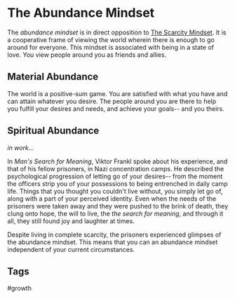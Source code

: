 # The Abundance Mindset
The *abundance mindset* is in direct opposition to [The Scarcity Mindset](../202308040127/README.md). It is a cooperative frame of viewing the world wherein there is enough to go around for everyone. This mindset is associated with being in a state of love. You view people around you as friends and allies.  
## Material Abundance
The world is a positive-sum game. You are satisfied with what you have and can attain whatever you desire. The people around you are there to help you fulfill your desires and needs, and achieve your goals-- and you theirs.  

## Spiritual Abundance
*in work...*  

In *Man's Search for Meaning*, Viktor Frankl spoke about his experience, and that of his fellow prisoners, in Nazi concentration camps. He described the psychological progression of letting go of your desires-- from the moment the officers strip you of your possessions to being entrenched in daily camp life. Things that you thought you couldn't live without, you simply let go of, along with a part of your perceived identity. Even when the needs of the prisoners were taken away and they were pushed to the brink of death, they clung onto hope, the will to live, the *the search for meaning*, and through it all, they still found joy and laughter at times.  

Despite living in complete scarcity, the prisoners experienced glimpses of the abundance mindset. This means that you can an abundance mindset independent of your current circumstances.  

## Tags
#growth
